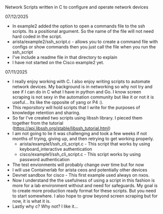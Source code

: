 Network Scripts written in C to configure and operate network devices

07/12/2025
- In example2 added the option to open a commands file to the ssh scripts. Its a positional argument. So the name of the file will not need hard coded in the script.
- arista/example2/ssh_script.c - allows you to create a command file with configs or show commands then you just call the file when you run the ssh_script
- I've include a readme file in that directory to explain
- I have not started on the Cisco example2 yet.

07/11/2025
- I really enjoy working with C. I also enjoy writing scripts to automate network devices. My background is in networking so why not try and see if I can do in C what I have in python and Go. I know screen scraping is not sexy in the automation community but like it or not it is useful... Its like the opposite of yang or P4 :).
- This reporsitory will hold scripts that I write for the purposes of knowledge retention and sharing.
- So far I've created two scripts using libssh library. I pieced them together from the tutorial (https://api.libssh.org/stable/libssh_tutorial.html)
- I am not going to lie it was challenging and took a few weeks if not months of trying, giving up, and then retrying to get working properly.
   * arista/example1/ssh_cli_script.c - This script that works by using keyboard_interactive authentication
   * cisco/example1/ssh_cli_script.c - This script works by using password authentication
- The test envionments will probably change over time but for now 
- I will use Containerlab for arista ceos and potentially other devices
- Devnet sandbox for cisco - This first example used always on nxos.
- Now I understand the the usefulness of using a script in this fashion is more for a lab environment without and need for safeguards. My goal is to create more production ready format for these scripts. But you need to start somewhere. I also hope to grow beyond screen scraping but for now, it is what it is.
- Lastly why c? Why not? I like it...
